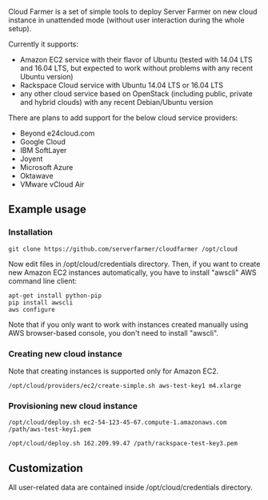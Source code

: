 Cloud Farmer is a set of simple tools to deploy Server Farmer on new cloud instance
in unattended mode (without user interaction during the whole setup).

Currently it supports:

- Amazon EC2 service with their flavor of Ubuntu (tested with 14.04 LTS and 16.04
LTS, but expected to work without problems with any recent Ubuntu version)
- Rackspace Cloud service with Ubuntu 14.04 LTS or 16.04 LTS
- any other cloud service based on OpenStack (including public, private and hybrid
 clouds) with any recent Debian/Ubuntu version

There are plans to add support for the below cloud service providers:

- Beyond e24cloud.com
- Google Cloud
- IBM SoftLayer
- Joyent
- Microsoft Azure
- Oktawave
- VMware vCloud Air

## Example usage

### Installation

```
git clone https://github.com/serverfarmer/cloudfarmer /opt/cloud
```

Now edit files in /opt/cloud/credentials directory. Then, if you want to create
new Amazon EC2 instances automatically, you have to install "awscli" AWS command
line client:

```
apt-get install python-pip
pip install awscli
aws configure
```

Note that if you only want to work with instances created manually using AWS
browser-based console, you don't need to install "awscli".

### Creating new cloud instance

Note that creating instances is supported only for Amazon EC2.

```
/opt/cloud/providers/ec2/create-simple.sh aws-test-key1 m4.xlarge
```

### Provisioning new cloud instance

```
/opt/cloud/deploy.sh ec2-54-123-45-67.compute-1.amazonaws.com /path/aws-test-key1.pem

/opt/cloud/deploy.sh 162.209.99.47 /path/rackspace-test-key3.pem
```

## Customization

All user-related data are contained inside /opt/cloud/credentials directory.

